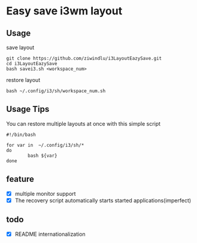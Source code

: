 # Easy save i3wm layout

## Usage

save layout

``` shell
git clone https://github.com/ziwindlu/i3LayoutEazySave.git
cd i3LayoutEazySave
bash savei3.sh <workspace_num>
```

restore layout

``` shell
bash ~/.config/i3/sh/workspace_num.sh
```

## Usage Tips

You can restore multiple layouts at once with this simple script

``` shell
#!/bin/bash

for var in  ~/.config/i3/sh/*
do
		bash ${var}
done
```

## feature

- [x] multiple monitor support
- [x] The recovery script automatically starts started applications(imperfect)

## todo

- [x] README internationalization
